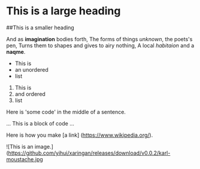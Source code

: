 # This is a large heading

##This is a smaller heading

And as **imagination** bodies forth,
The forms of things *unknown*, the poets's pen,
Turns them to shapes and gives to airy nothing,
A local *habitaion* and a **naqme**.

- This is
- an unordered
- list

1. This is
2. and ordered
3. list

Here is 'some code' in the middle of a sentence.

...
This is
a block
of code
...

Here is how you make [a link] (https://www.wikipedia.org/).

![This is an image.](https://github.com/yihui/xaringan/releases/download/v0.0.2/karl-moustache.jpg 

